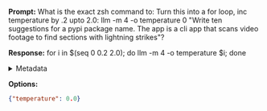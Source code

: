 **Prompt:**
What is the exact zsh command to: Turn this into a for loop, inc temperature by .2 upto 2.0: llm -m 4 -o temperature 0 "Write ten suggestions for a pypi package name. The app is a cli app that scans video footage to find sections with lightning strikes"?


**Response:**
for i in $(seq 0 0.2 2.0); do llm -m 4 -o temperature $i; done

<details><summary>Metadata</summary>

- Duration: 2722 ms
- Datetime: 2023-08-27T08:08:09.916811
- Model: gpt-4-0613

</details>

**Options:**
```json
{"temperature": 0.0}
```

